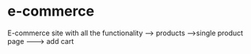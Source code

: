 # e-commerce
E-commerce site with all the  functionality --> products -->single product page ---> add cart 

